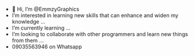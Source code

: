 - 👋 Hi, I’m @EmmzyGraphics
-  I’m interested in learning new skills that can enhance and widen my knowledge ...
-  I’m currently learning  ...
-  I’m looking to collaborate with other programmers and learn new things from them ...
-  09035563946 on Whatsapp
<!---
EmmzyGraphics/EmmzyGraphics is a ✨ special ✨ repository because its `README.md` (this file) appears on your GitHub profile.
You can click the Preview link to take a look at your changes.
--->
